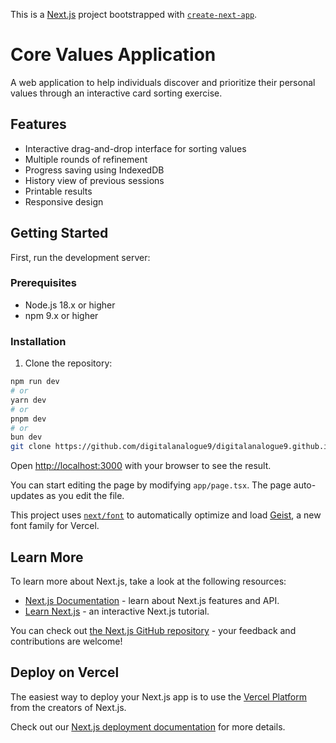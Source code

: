 This is a [Next.js](https://nextjs.org) project bootstrapped with [`create-next-app`](https://nextjs.org/docs/app/api-reference/cli/create-next-app).

# Core Values Application

A web application to help individuals discover and prioritize their personal values through an interactive card sorting exercise.

## Features

- Interactive drag-and-drop interface for sorting values
- Multiple rounds of refinement 
- Progress saving using IndexedDB
- History view of previous sessions
- Printable results
- Responsive design
## Getting Started

First, run the development server:

### Prerequisites

- Node.js 18.x or higher
- npm 9.x or higher

### Installation

1. Clone the repository:
```bash
npm run dev
# or
yarn dev
# or
pnpm dev
# or
bun dev
git clone https://github.com/digitalanalogue9/digitalanalogue9.github.io.git
```

Open [http://localhost:3000](http://localhost:3000) with your browser to see the result.

You can start editing the page by modifying `app/page.tsx`. The page auto-updates as you edit the file.

This project uses [`next/font`](https://nextjs.org/docs/app/building-your-application/optimizing/fonts) to automatically optimize and load [Geist](https://vercel.com/font), a new font family for Vercel.

## Learn More

To learn more about Next.js, take a look at the following resources:

- [Next.js Documentation](https://nextjs.org/docs) - learn about Next.js features and API.
- [Learn Next.js](https://nextjs.org/learn) - an interactive Next.js tutorial.

You can check out [the Next.js GitHub repository](https://github.com/vercel/next.js) - your feedback and contributions are welcome!

## Deploy on Vercel

The easiest way to deploy your Next.js app is to use the [Vercel Platform](https://vercel.com/new?utm_medium=default-template&filter=next.js&utm_source=create-next-app&utm_campaign=create-next-app-readme) from the creators of Next.js.

Check out our [Next.js deployment documentation](https://nextjs.org/docs/app/building-your-application/deploying) for more details.

